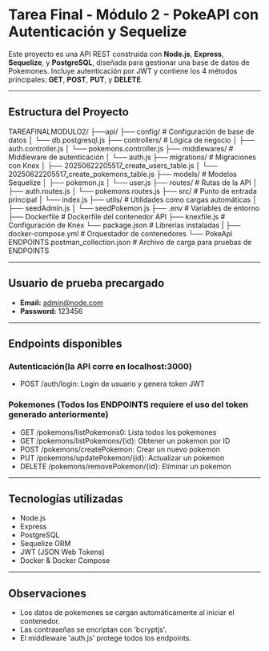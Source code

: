 
# Tarea Final - Módulo 2 - PokeAPI con Autenticación y Sequelize

Este proyecto es una API REST construida con **Node.js**, **Express**, **Sequelize**, y **PostgreSQL**, diseñada para gestionar una base de datos de Pokemones. Incluye autenticación por JWT y contiene los 4 métodos principales: **GET**, **POST**, **PUT**, y **DELETE**.

---

## Estructura del Proyecto


TAREAFINALMODULO2/
├──api/
   ├── config/                # Configuración de base de datos
   │   └── db.postgresql.js
   ├── controllers/           # Lógica de negocio
   │   ├── auth.controller.js
   │   └── pokemons.controller.js
   ├── middlewares/          # Middleware de autenticación
   │   └── auth.js
   ├── migrations/           # Migraciones con Knex
   │   ├── 20250622205517_create_users_table.js
   │   └── 20250622205517_create_pokemons_table.js
   ├── models/               # Modelos Sequelize
   │   ├── pokemon.js
   │   └── user.js
   ├── routes/               # Rutas de la API
   │   ├── auth.routes.js
   │   └── pokemons.routes.js
   ├── src/                  # Punto de entrada principal
   │   └── index.js
   ├── utils/                # Utilidades como cargas automáticas
   │   ├── seedAdmin.js
   │   └── seedPokemon.js
   ├── .env                  # Variables de entorno
   ├── Dockerfile            # Dockerfile del contenedor API
   ├── knexfile.js           # Configuración de Knex
   └── package.json          # Librerías instaladas
|
├── docker-compose.yml    # Orquestador de contenedores
└── PokeApi ENDPOINTS.postman_collection.json # Archivo de carga para pruebas de ENDPOINTS

---

## Usuario de prueba precargado

- **Email:** admin@node.com
- **Password:** 123456

---

## Endpoints disponibles

### Autenticación(la API corre en localhost:3000)

- POST /auth/login: Login de usuario y genera token JWT

### Pokemones (Todos los ENDPOINTS requiere el uso del token generado anteriormente)

- GET /pokemons/listPokemons0: Lista todos los pokemones
- GET /pokemons/listPokemons/{id}: Obtener un pokemon por ID
- POST /pokemons/createPokemon: Crear un nuevo pokemon
- PUT /pokemons/updatePokemon/{id}: Actualizar un pokemon
- DELETE /pokemons/removePokemon/{id}: Eliminar un pokemon

---

## Tecnologías utilizadas

- Node.js
- Express
- PostgreSQL
- Sequelize ORM
- JWT (JSON Web Tokens)
- Docker & Docker Compose

---

## Observaciones

- Los datos de pokemones se cargan automáticamente al iniciar el contenedor.
- Las contraseñas se encriptan con 'bcryptjs'.
- El middleware 'auth.js' protege todos los endpoints.
